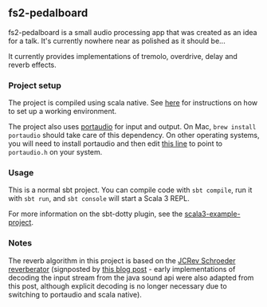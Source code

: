 ## fs2-pedalboard

fs2-pedalboard is a small audio processing app that was created as an idea for a talk. It's currently nowhere near as polished as it should be...

It currently provides implementations of tremolo, overdrive, delay and reverb effects.

### Project setup
The project is compiled using scala native. See [here](https://scala-native.org/en/latest/user/setup.html) for instructions on how to set up a working environment.

The project also uses [portaudio](https://www.portaudio.com/) for input and output. On Mac, `brew install portaudio`  should take care of this dependency. On other operating systems, you will need to install portaudio and then edit [this line](https://github.com/willbinzi/fs2-pedalboard/blob/main/build.sbt#L22) to point to `portaudio.h` on your system.

### Usage

This is a normal sbt project. You can compile code with `sbt compile`, run it with `sbt run`, and `sbt console` will start a Scala 3 REPL.

For more information on the sbt-dotty plugin, see the
[scala3-example-project](https://github.com/scala/scala3-example-project/blob/main/README.md).

### Notes
The reverb algorithm in this project is based on the [JCRev Schroeder reverberator](https://ccrma.stanford.edu/~jos/Reverb/A_Schroeder_Reverberator_called.html) (signposted by [this blog post](https://medium.com/the-seekers-project/coding-a-basic-reverb-algorithm-part-2-an-introduction-to-audio-programming-4db79dd4e325) - early implementations of decoding the input stream from the java sound api were also adapted from this post, although explicit decoding is no longer necessary due to switching to portaudio and scala native).
